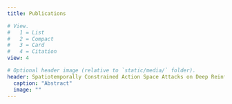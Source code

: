 ```yaml
---
title: Publications

# View.
#   1 = List
#   2 = Compact
#   3 = Card
#   4 = Citation
view: 4

# Optional header image (relative to `static/media/` folder).
header: Spatiotemporally Constrained Action Space Attacks on Deep Reinforcement Learning Agents
  caption: "Abstract"
  image: ""
---
```

